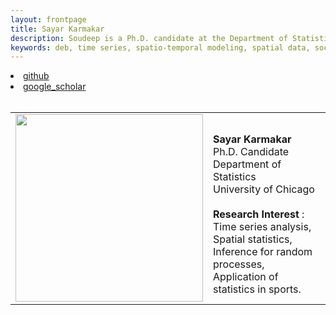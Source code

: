 ```yaml
---
layout: frontpage
title: Sayar Karmakar
description: Soudeep is a Ph.D. candidate at the Department of Statistics, University of Chicago. 
keywords: deb, time series, spatio-temporal modeling, spatial data, soccer analytics.
---
```


<div class="navbar">
  <div class="navbar-inner">
    <div class="nav">
        <!-- <li><a href="{{ BASE_PATH }}/assets/broman.pdf">cv</a></li> -->
       <li><a href="https://github.com/kkdey">github</a></li>
    <li><a href="https://scholar.google.com/citations?user=enYTvroAAAAJ&hl=en&oi=ao">google_scholar</a></li>
        </div>
  </div>
</div>

<table class="wide">
<tr>
<td class="left">
    <img id="frontphoto" src="dp1.png" width="300" height="300" alt="" />
</td>
&nbsp; &nbsp; 
<td class="left">
<br><b> Sayar Karmakar </b>
<br> Ph.D. Candidate
<br> Department of Statistics
<br> University of Chicago
<br>
<br> <b> Research Interest </b>: Time series analysis, 
<br> Spatial statistics, Inference for random processes, 
<br> Application of statistics in sports.
</td>
</tr>
</table>


<!--

<table class="wide">
<tr>
  <td class="left">
    <a href="pages/publpics/iplotCorr.html">
        <img src="assets/publpics/iplotCorr.png" alt="R/qtlcharts example" title="R/qtlcharts example"/>
    </a>
  </td>
  <td class="right">
    <a href="pages/publpics/rqtlexper_fig2.html">
        <img src="assets/publpics/rqtlexper_fig2.png" alt="Broman (2014) Fig 2" title="Broman (2014) Fig 2"/>
    </a>
  </td>
</tr>
<tr>
  <td class="left">
    <a href="pages/publpics/samplemixups_fig7.html">
        <img src="assets/publpics/samplemixups_fig7.png" alt="Broman et al. (2013) Fig 7" title="Broman et al. (2013) Fig 7"/>
    </a>
  </td>
  <td class="right">
    <a href="pages/publpics/isletc6_fig4.html">
        <img src="assets/publpics/isletc6_fig4.png" alt="Tian et al. (2015) Fig 4" title="Tian et al. (2015) Fig 4"/>
    </a>
  </td>
</tr>
</table>

<div class="navbar">
  <div class="navbar-inner">
      <ul class="nav">
          <li><a href="morefigs.html">see more figures</a></li>
      </ul>
  </div>
</div>

-->
